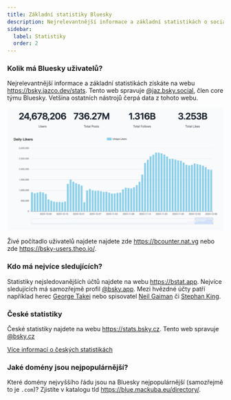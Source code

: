 ```yaml
---
title: Základní statistiky Bluesky
description: Nejrelevantnější informace a základní statistikách o sociální síti Bluesky. čščřcj
sidebar:
  label: Statistiky
  order: 2
---
```


### Kolik má Bluesky uživatelů?

Nejrelevantnější informace a základní statistikách získáte na webu https://bsky.jazco.dev/stats. Tento web spravuje
[@jaz.bsky.social](https://bsky.app/profile/jaz.bsky.social), člen core týmu Bluesky. Vetšina ostatních nástrojů čerpá
data z tohoto webu.

![](users-stats.png)

Živé počítadlo uživatelů najdete najdete zde https://bcounter.nat.vg nebo zde https://bsky-users.theo.io/.

### Kdo má nejvíce sledujících?

Statistiky nejsledovanějších účtů najdete na webu https://bstat.app. Nejvíce sledujících má samozřejmě profil
[@bsky.app](https://bstat.app/profile/bsky.app). Mezi hvězdné účty patří například herec
[George Takei](https://bsky.app/profile/georgetakei.bsky.social) nebo spisovatel
[Neil Gaiman](https://bsky.app/profile/neilhimself.neilgaiman.com) či
[Stephan King](https://bsky.app/profile/stephenking.bsky.social).

### České statistiky

České statistiky najdete na webu https://stats.bsky.cz. Tento web spravuje [@bsky.cz](https://bsky.app/profile/bsky.cz)

[Více informací o českých statistikách](/projekty/ceske-statistiky)

### Jaké domény jsou nejpopulárnější?

Které domény nejvyššího řádu jsou na Bluesky nejpopulárnější (samozřejmě to je `.com`)? Zjistíte v katalogu tld
https://blue.mackuba.eu/directory/.
